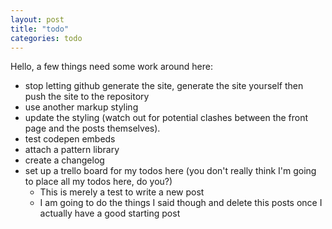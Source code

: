 ```yaml
---
layout: post
title: "todo"
categories: todo
---
```


Hello, a few things need some work around here:

* stop letting github generate the site, generate the site yourself then push the site to the repository
* use another markup styling
* update the styling (watch out for potential clashes between the front page and the posts themselves).
* test codepen embeds
* attach a pattern library
* create a changelog
* set up a trello board for my todos here (you don't really think I'm going to place all my todos here, do you?)
    * This is merely a test to write a new post
    * I am going to do the things I said though and delete this posts once I actually have a good starting post
